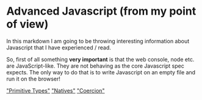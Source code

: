 # Advanced Javascript (from my point of view)

In this markdown I am going to be throwing interesting information about Javascript that I have experienced / read.

So, first of all something __very important__ is that the web console, node etc. are JavaScript-like. They are not behaving as the core Javascript spec expects. The only way to do that is to write Javascript on an empty file and run it on the browser!


["Primitive Types"](README-primitive-types.md)
["Natives"](README-Natives.md)
["Coercion"](README-coercion.md)

